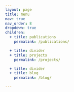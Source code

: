 ```yaml
---
layout: page
title: menu
nav: true
nav_order: 8
dropdown: true
children:
  + title: publications
    permalink: /publications/

  + title: divider
  + title: projects
    permalink: /projects/

  + title: divider
  + title: blog
    permalink: /blog/ 

---
```

